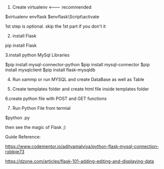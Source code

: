 1. Create virtualenv <--- recommended

$virtualenv envflask
$envflask\Script\activate

1st step is optional. skip the 1st part if you don't it

2. install Flask

pip install Flask

3.install python MySql Libraries

$pip install mysql-connector-python
$pip install mysql-connector
$pip install mysqlclient
$pip install flask-mysqldb

4. Run xammp or run MYSQL and create DataBase as well as Table

5. Create templates folder and create html file inside templates folder

6.create python file with POST and GET functions

7. Run Python File from termial

$python <file-name>.py


then see the magic of Flask ;)

Guide Reference:

https://www.codementor.io/adityamalviya/python-flask-mysql-connection-rxblpje73

https://dzone.com/articles/flask-101-adding-editing-and-displaying-data

